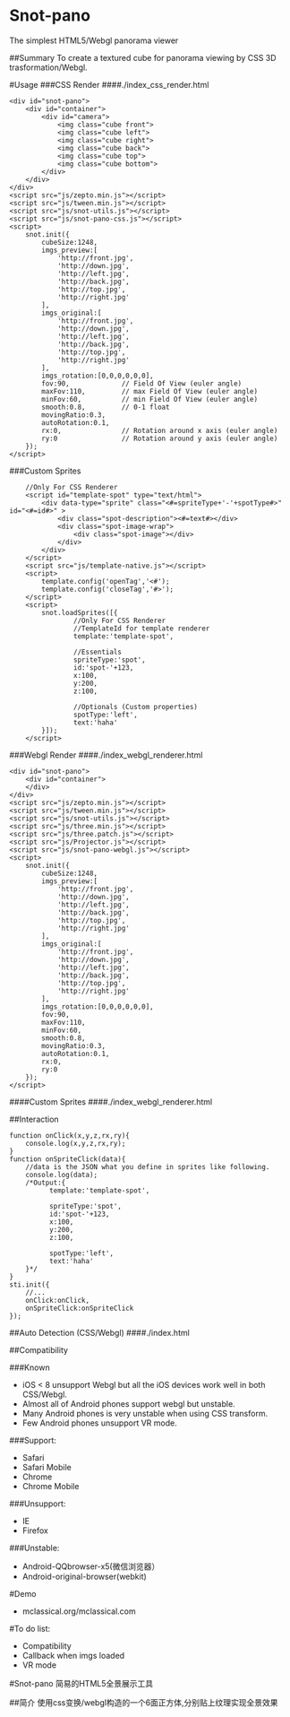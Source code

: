 # Snot-pano
The simplest HTML5/Webgl panorama viewer

##Summary
To create a textured cube for panorama viewing by CSS 3D trasformation/Webgl.

#Usage
###CSS Render
####./index_css_render.html
```
<div id="snot-pano">
    <div id="container">
        <div id="camera">
            <img class="cube front">
            <img class="cube left">
            <img class="cube right">
            <img class="cube back">
            <img class="cube top">
            <img class="cube bottom">
        </div>
    </div>
</div>
<script src="js/zepto.min.js"></script>
<script src="js/tween.min.js"></script>
<script src="js/snot-utils.js"></script>
<script src="js/snot-pano-css.js"></script>
<script>
    snot.init({
        cubeSize:1248,
        imgs_preview:[
            'http://front.jpg',
            'http://down.jpg',
            'http://left.jpg',
            'http://back.jpg',
            'http://top.jpg',
            'http://right.jpg'
        ],
        imgs_original:[
            'http://front.jpg',
            'http://down.jpg',
            'http://left.jpg',
            'http://back.jpg',
            'http://top.jpg',
            'http://right.jpg'
        ],
        imgs_rotation:[0,0,0,0,0,0],
        fov:90,             // Field Of View (euler angle)
        maxFov:110,         // max Field Of View (euler angle)
        minFov:60,          // min Field Of View (euler angle)
        smooth:0.8,         // 0-1 float 
        movingRatio:0.3,
        autoRotation:0.1,
        rx:0,               // Rotation around x axis (euler angle)
        ry:0                // Rotation around y axis (euler angle)
    });
</script>
```
###Custom Sprites
```
    //Only For CSS Renderer
    <script id="template-spot" type="text/html">
        <div data-type="sprite" class="<#=spriteType+'-'+spotType#>" id="<#=id#>" >
            <div class="spot-description"><#=text#></div>
            <div class="spot-image-wrap">
                <div class="spot-image"></div>
            </div>
        </div>
    </script>
    <script src="js/template-native.js"></script>
    <script>
        template.config('openTag','<#');
        template.config('closeTag','#>');
    </script>
    <script>
        snot.loadSprites([{
                //Only For CSS Renderer
                //TemplateId for template renderer
                template:'template-spot',

                //Essentials
                spriteType:'spot',
                id:'spot-'+123,
                x:100,
                y:200,
                z:100,

                //Optionals (Custom properties)
                spotType:'left',
                text:'haha'
        }]);
    </script>
```
###Webgl Render
####./index_webgl_renderer.html
```
<div id="snot-pano">
    <div id="container">
    </div>
</div>
<script src="js/zepto.min.js"></script>
<script src="js/tween.min.js"></script>
<script src="js/snot-utils.js"></script>
<script src="js/three.min.js"></script>
<script src="js/three.patch.js"></script>
<script src="js/Projector.js"></script>
<script src="js/snot-pano-webgl.js"></script>
<script>
    snot.init({
        cubeSize:1248,
        imgs_preview:[
            'http://front.jpg',
            'http://down.jpg',
            'http://left.jpg',
            'http://back.jpg',
            'http://top.jpg',
            'http://right.jpg'
        ],
        imgs_original:[
            'http://front.jpg',
            'http://down.jpg',
            'http://left.jpg',
            'http://back.jpg',
            'http://top.jpg',
            'http://right.jpg'
        ],
        imgs_rotation:[0,0,0,0,0,0],
        fov:90,
        maxFov:110,
        minFov:60,
        smooth:0.8,
        movingRatio:0.3,
        autoRotation:0.1,
        rx:0,
        ry:0
    });
</script>
```
####Custom Sprites
####./index_webgl_renderer.html

##Interaction
```
function onClick(x,y,z,rx,ry){
    console.log(x,y,z,rx,ry);
}
function onSpriteClick(data){
    //data is the JSON what you define in sprites like following.
    console.log(data);
    /*Output:{
          template:'template-spot',

          spriteType:'spot',
          id:'spot-'+123,
          x:100,
          y:200,
          z:100,

          spotType:'left',
          text:'haha'
    }*/
}
sti.init({
    //...
    onClick:onClick,
    onSpriteClick:onSpriteClick
});
```

##Auto Detection (CSS/Webgl)
####./index.html

##Compatibility

###Known
* iOS < 8 unsupport Webgl but all the iOS devices work well in both CSS/Webgl.
* Almost all of Android phones support webgl but unstable.
* Many Android phones is very unstable when using CSS transform.
* Few Android phones unsupport VR mode.

###Support:
* Safari
* Safari Mobile
* Chrome
* Chrome Mobile

###Unsupport:
* IE
* Firefox

###Unstable:
* Android-QQbrowser-x5(微信浏览器）
* Android-original-browser(webkit) 

#Demo
* mclassical.org/mclassical.com

#To do list:
* Compatibility
* Callback when imgs loaded
* VR mode

#Snot-pano
简易的HTML5全景展示工具

##简介
使用css变换/webgl构造的一个6面正方体,分别贴上纹理实现全景效果
